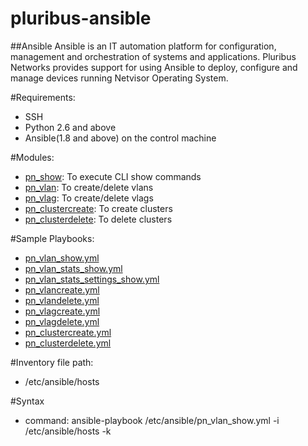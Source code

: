 # pluribus-ansible

##Ansible
Ansible is an IT automation platform for configuration, management and orchestration of systems and applications. 
Pluribus Networks provides support for using Ansible to deploy, configure and manage devices running Netvisor Operating System.

#Requirements:
 - SSH
 - Python 2.6 and above
 - Ansible(1.8 and above) on the control machine

#Modules:
 - [pn_show](ansible/library/pn_show.py): To execute CLI show commands
 - [pn_vlan](ansible/library/pn_vlan.py): To create/delete vlans
 - [pn_vlag](ansible/library/pn_vlag.py): To create/delete vlags
 - [pn_clustercreate](ansible/library/pn_clustercreate.py): To create clusters
 - [pn_clusterdelete](ansible/library/pn_clusterdelete.py): To delete clusters

#Sample Playbooks:

 - [pn_vlan_show.yml](ansible/examples/pn_vlan_show.yml)
 - [pn_vlan_stats_show.yml](ansible/examples/pn_vlan_stats_show.yml)
 - [pn_vlan_stats_settings_show.yml](ansible/examples/pn_vlan_stats_settings_show.yml)
 - [pn_vlancreate.yml](ansible/examples/pn_vlancreate.yml)
 - [pn_vlandelete.yml](ansible/examples/pn_vlandelete.yml)
 - [pn_vlagcreate.yml](ansible/examples/pn_vlagcreate.yml)
 - [pn_vlagdelete.yml](ansible/examples/pn_vlagdelete.yml)
 - [pn_clustercreate.yml](ansible/examples/pn_clustecreate.yml)
 - [pn_clusterdelete.yml](ansible/examples/pn_clusterdelete.yml)

#Inventory file path: 
 - /etc/ansible/hosts

#Syntax 
 - command: ansible-playbook /etc/ansible/pn_vlan_show.yml -i /etc/ansible/hosts -k
